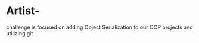 # Artist-
challenge is focused on adding Object Serialization to our OOP projects and utilizing git.
